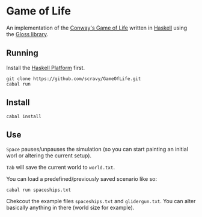 # Game of Life

An implementation of the [Conway's Game of Life](http://en.wikipedia.org/wiki/Conway's_Game_of_Life) written in [Haskell](http://www.haskell.org/) using the [Gloss library](https://hackage.haskell.org/package/gloss).

## Running

Install the [Haskell Platform](http://www.haskell.org/platform) first.

    git clone https://github.com/scravy/GameOfLife.git
    cabal run

## Install

    cabal install

## Use

`Space` pauses/unpauses the simulation (so you can start painting an initial worl or altering the current setup).

`Tab` will save the current world to `world.txt`.

You can load a predefined/previously saved scenario like so:

    cabal run spaceships.txt

Chekcout the example files `spaceships.txt` and `glidergun.txt`. You can alter basically anything in there
(world size for example).

